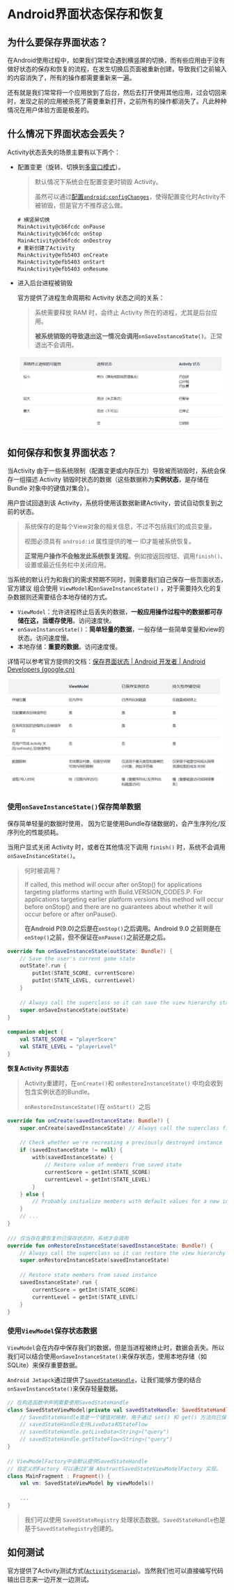 # Android界面状态保存和恢复

## 为什么要保存界面状态？

在Android使用过程中，如果我们常常会遇到横竖屏的切换，而有些应用由于没有做好状态的保存和恢复的流程，在发生切换后页面被重新创建，导致我们之前输入的内容消失了，所有的操作都需要重新来一遍。

还有就是我们常常将一个应用放到了后台，然后去打开使用其他应用，过会切回来时，发现之前的应用被杀死了需要重新打开，之前所有的操作都消失了。凡此种种情况在用户体验方面是极差的。

## 什么情况下界面状态会丢失？

Activity状态丢失的场景主要有以下两个：

* 配置变更（旋转、切换到[多窗口模式](https://developer.android.google.cn/guide/components/activities/state-changes)）。

  > 默认情况下系统会在配置变更时销毁 Activity。
  >
  > 虽然可以通过[配置`android:configChanges`](https://developer.android.google.cn/guide/topics/resources/runtime-changes#HandlingTheChange)，使得配置变化时Activity不被销毁，但是官方不推荐这么做。

  ```shell
  # 横竖屏切换
  MainActivity@cb6fcdc onPause
  MainActivity@cb6fcdc onStop
  MainActivity@cb6fcdc onDestroy
  # 重新创建了Activity
  MainActivity@efb5403 onCreate
  MainActivity@efb5403 onStart
  MainActivity@efb5403 onResume
  ```

* 进入后台进程被销毁

  官方提供了进程生命周期和 Activity 状态之间的关系：

  > 系统需要释放 RAM 时，会终止 Activity 所在的进程，尤其是后台应用。
  >
  > **被系统销毁的导致退出这一情况会调用`onSaveInstanceState()`**。正常退出不会调用。

  ![image-20221026212439404](./Android%E7%95%8C%E9%9D%A2%E7%8A%B6%E6%80%81%E4%BF%9D%E5%AD%98%E5%92%8C%E6%81%A2%E5%A4%8D.assets/image-20221026212439404-1666790680792-3.png)



## 如何保存和恢复界面状态？

当Activity 由于一些系统限制（配置变更或内存压力）导致被而销毁时，系统会保存一组描述 Activity 销毁时状态的数据（这些数据称为**实例状态**，是存储在 Bundle 对象中的键值对集合）。

用户尝试回退到该 Activity，系统将使用该数据新建Activity，尝试自动恢复到之前的状态。

> 系统保存的是每个View对象的相关信息，不过不包括我们的成员变量。
>
> 视图必须具有 `android:id` 属性提供的唯一 ID才能被系统恢复。
>
> **正常用户操作不会触发此系统恢复流程**。例如按返回按钮、调用`finish()`、设置或最近任务栏中关闭应用。

当系统的默认行为和我们的需求预期不同时，则需要我们自己保存一些页面状态， 官方建议  组合使用 `ViewModel`和`onSaveInstanceState()` ，对于需要持久化的复杂数据则还需要结合本地存储的方式。

* `ViewModel`：允许进程终止后丢失的数据，**一般应用操作过程中的数据都可存储在这，当缓存使用**。访问速度快。
* `onSaveInstanceState()`：**简单轻量的数据**，一般存储一些简单变量和view的状态。访问速度慢。
* 本地存储：**重要的数据**。访问速度慢。

详情可以参考官方提供的文档：[保存界面状态  | Android 开发者  | Android Developers (google.cn)](https://developer.android.google.cn/topic/libraries/architecture/saving-states)

![image-20221027114108213](./Android%E7%95%8C%E9%9D%A2%E7%8A%B6%E6%80%81%E4%BF%9D%E5%AD%98%E5%92%8C%E6%81%A2%E5%A4%8D.assets/image-20221027114108213.png)



### 使用`onSaveInstanceState()`保存简单数据

保存简单轻量的数据时使用， 因为它是使用Bundle存储数据的，会产生序列化/反序列化的性能损耗。

当用户显式关闭 Activity 时，或者在其他情况下调用 `finish()` 时，系统不会调用 `onSaveInstanceState()`。

> 何时被调用？
>
> If called, this method will occur after onStop() for applications targeting platforms starting with Build.VERSION_CODES.P.  For applications targeting earlier platform versions this method will occur before onStop() and there are no guarantees about whether it will occur before or after onPause().
>
> **在Android P(9.0)之后是在`onStop()`之后调用。Android 9.0 之前则是在`onStop()`之前，但不保证在`onPause()`之前还是之后。**

```kotlin
override fun onSaveInstanceState(outState: Bundle?) {
    // Save the user's current game state
    outState?.run {
        putInt(STATE_SCORE, currentScore)
        putInt(STATE_LEVEL, currentLevel)
    }

    // Always call the superclass so it can save the view hierarchy state
    super.onSaveInstanceState(outState)
}

companion object {
    val STATE_SCORE = "playerScore"
    val STATE_LEVEL = "playerLevel"
}
```

**恢复Activity 界面状态**

> Activity重建时，在`onCreate()`和 `onRestoreInstanceState()` 中均会收到包含实例状态的Bundle。
>
> `onRestoreInstanceState()`在 `onStart() `之后

```kotlin
override fun onCreate(savedInstanceState: Bundle?) {
    super.onCreate(savedInstanceState) // Always call the superclass first

    // Check whether we're recreating a previously destroyed instance
    if (savedInstanceState != null) {
        with(savedInstanceState) {
            // Restore value of members from saved state
            currentScore = getInt(STATE_SCORE)
            currentLevel = getInt(STATE_LEVEL)
        }
    } else {
        // Probably initialize members with default values for a new instance
    }
    // ...
}

/// 仅当存在要恢复的已保存状态时，系统才会调用
override fun onRestoreInstanceState(savedInstanceState: Bundle?) {
    // Always call the superclass so it can restore the view hierarchy
    super.onRestoreInstanceState(savedInstanceState)

    // Restore state members from saved instance
    savedInstanceState?.run {
        currentScore = getInt(STATE_SCORE)
        currentLevel = getInt(STATE_LEVEL)
    }
}
```



### 使用`ViewModel`保存状态数据

`ViewModel`会在内存中保存我们的数据，但是当进程被终止时，数据会丢失。所以我们可以结合使用`onSaveInstanceState()`来保存状态，使用本地存储（如SQLite）来保存重要数据。

`Android Jetapck`通过提供了[`SavedStateHandle`]()，让我们能够方便的结合`onSaveInstanceState()`来保存轻量数据。

```kotlin
// 在构造函数中声明需要使用SavedStateHandle
class SavedStateViewModel(private val savedStateHandle: SavedStateHandle) : ViewModel() {
    // SavedStateHandle类是一个键值对映射，用于通过 set() 和 get() 方法向已保存的状态写入数据以及从中检索数据。
    // savedStateHandle支持LiveData和StateFlow
    // savedStateHandle.getLiveData<String>("query")
    // savedStateHandle.getStateFlow<String>("query")
}

// ViewModelFactory中会默认提供SavedStateHandle
// 自定义的Factory 可以通过扩展 AbstractSavedStateViewModelFactory 实现。
class MainFragment : Fragment() {
    val vm: SavedStateViewModel by viewModels()

    ...
}
```

> 我们可以使用 `SavedStateRegistry` 处理状态数据。`SavedStateHandle`也是基于`SavedStateRegistry`创建的。

## 如何测试

官方提供了Activity测试方式([`ActivityScenario`](https://developer.android.google.cn/guide/components/activities/testing))。当然我们也可以直接编写代码输出日志来一边开发一边测试。
